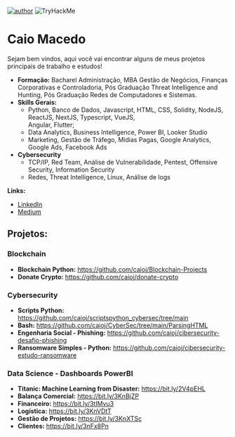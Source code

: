 [![author](https://img.shields.io/badge/author-caioj-red.svg)](https://www.linkedin.com/in/caiojmacedo)
<img src="https://tryhackme-badges.s3.amazonaws.com/kairosthm.png" alt="TryHackMe">

# Caio Macedo

Sejam bem vindos, aqui você vai encontrar alguns de meus projetos principais de trabalho e estudos!

* **Formação:** Bacharel Administração, MBA Gestão de Negócios, Finanças Corporativas e Controladoria, Pós Graduação Threat Intelligence and Hunting, Pós Graduação Redes de Computadores e Sistemas.
* **Skills Gerais:** 
    - Python, Banco de Dados, Javascript, HTML, CSS, Solidity, NodeJS, ReactJS, NextJS, Typescript, VueJS,     
      Angular, Flutter;
    - Data Analytics, Business Intelligence, Power BI, Looker Studio
    - Marketing, Gestão de Tráfego, Mídias Pagas, Google Analytics, Google Ads, Facebook Ads
 * **Cybersecurity**
    - TCP/IP, Red Team, Análise de Vulnerabilidade, Pentest, Offensive Security, Information Security
    - Redes, Threat Intelligence, Linux, Análise de logs
  
**Links:**
* [LinkedIn](https://www.linkedin.com/in/caiojmacedo)
* [Medium](https://www.medium.com)

## Projetos:

### Blockchain
* **Blockchain Python:** https://github.com/caioj/Blockchain-Projects
* **Donate Crypto:** https://github.com/caioj/donate-crypto
  
### Cybersecurity
* **Scripts Python:** https://github.com/caioj/scriptspython_cybersec/tree/main
* **Bash:** https://github.com/caioj/CyberSec/tree/main/ParsingHTML
* **Engenharia Social - Phishing:** https://github.com/caioj/cibersecurity-desafio-phishing
* **Ransomware Simples - Python:** https://github.com/caioj/cibersecurity-estudo-ransomware

### Data Science - Dashboards PowerBI

* **Titanic: Machine Learning from Disaster:** https://bit.ly/2V4pEHL
* **Balança Comercial:** https://bit.ly/3KnBjZP
* **Financeiro:** https://bit.ly/3tIMvu3
* **Logística:** https://bit.ly/3KnVDtT
* **Gestão de Projetos:** https://bit.ly/3KnXTSc
* **Clientes:** https://bit.ly/3nFx8Pn


